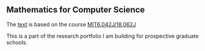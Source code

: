 ## Mathematics for Computer Science

The [text](https://ocw.mit.edu/courses/electrical-engineering-and-computer-science/6-042j-mathematics-for-computer-science-spring-2015/readings/)
is based on the course [MIT6.042J/18.062J](https://ocw.mit.edu/courses/electrical-engineering-and-computer-science/6-042j-mathematics-for-computer-science-spring-2015/index.htm)

This is a part of the research portfolio I am building for prospective graduate schools.